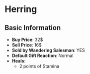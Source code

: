 # Herring

## Basic Information

- **Buy Price**: 32$
- **Sell Price**: 16$
- **Sold by Wandering Salesman**: YES
- **Default Gift Reaction**: Normal
- **Heals**:
  - 2 points of Stamina